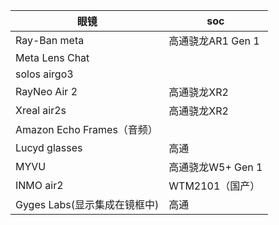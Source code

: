 | 眼镜                     | soc           |
| ---------------------- | ------------- |
| Ray-Ban meta           | 高通骁龙AR1 Gen 1 |
| Meta Lens Chat         |               |
| solos airgo3           |               |
| RayNeo Air 2           | 高通骁龙XR2       |
| Xreal air2s            | 高通骁龙XR2       |
| Amazon Echo Frames（音频） |               |
| Lucyd glasses          | 高通            |
| MYVU                   | 高通骁龙W5+ Gen 1 |
| INMO air2              | WTM2101（国产）   |
| Gyges Labs(显示集成在镜框中)   | 高通            |